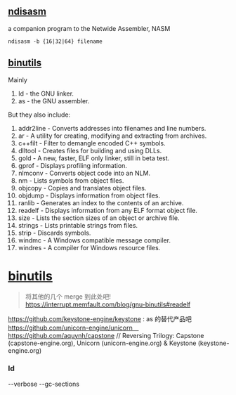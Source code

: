 ## [ndisasm](https://www.nasm.us/doc/nasmdoca.html)
a companion program to the Netwide Assembler, NASM
```
ndisasm -b {16|32|64} filename
```
## [binutils](https://www.gnu.org/software/binutils/)
Mainly
1. ld - the GNU linker.
1. as - the GNU assembler.

But they also include:
1. addr2line - Converts addresses into filenames and line numbers.
1. ar - A utility for creating, modifying and extracting from archives.
1. c++filt - Filter to demangle encoded C++ symbols.
1. dlltool - Creates files for building and using DLLs.
1. gold - A new, faster, ELF only linker, still in beta test.
1. gprof - Displays profiling information.
1. nlmconv - Converts object code into an NLM.
1. nm - Lists symbols from object files.
1. objcopy - Copies and translates object files.
1. objdump - Displays information from object files.
1. ranlib - Generates an index to the contents of an archive.
1. readelf - Displays information from any ELF format object file.
1. size - Lists the section sizes of an object or archive file.
1. strings - Lists printable strings from files.
1. strip - Discards symbols.
1. windmc - A Windows compatible message compiler.
1. windres - A compiler for Windows resource files.

# [binutils](https://www.gnu.org/software/binutils/)
> 将其他的几个 merge 到此处吧!
https://interrupt.memfault.com/blog/gnu-binutils#readelf

https://github.com/keystone-engine/keystone : as 的替代产品吧
    https://github.com/unicorn-engine/unicorn　
    https://github.com/aquynh/capstone
    // Reversing Trilogy: Capstone (capstone-engine.org), Unicorn (unicorn-engine.org) & Keystone (keystone-engine.org)

### ld
--verbose --gc-sections
